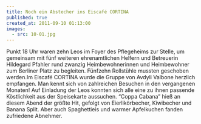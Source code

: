 ```yaml
---
title: Noch ein Abstecher ins Eiscafé CORTINA
published: true
created_at: 2011-09-10 01:13:00
images:
  - src: 10-01.jpg
---
```


Punkt 18 Uhr waren zehn Leos im Foyer des Pflegeheims zur Stelle, um gemeinsam mit fünf weiteren ehrenamtlichen Helfern und Betreuerin Hildegard Pfahler rund zwanzig Heimbewohnerinnen und Heimbewohner zum Berliner Platz zu begleiten. Fünfzehn Rollstühle mussten geschoben werden.Im Eiscafé CORTINA wurde die Gruppe von Avdyli Valbone herzlich empfangen. Man kennt sich von zahlreichen Besuchen in den vergangenen Monaten! Auf Einladung der Leos konnten sich alle eine zu ihnen passende Köstlichkeit aus der Speisekarte aussuchen. “Coppa Cabana” hieß an diesem Abend der größte Hit, gefolgt von Eierlikörbecher, Kiwibecher und Banana Split. Aber auch Spaghettieis und warmer Apfelkuchen fanden zufriedene Abnehmer.
